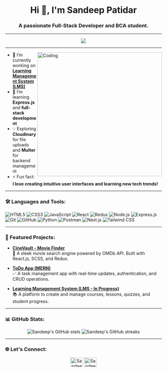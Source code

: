 <h1 align="center">Hi 👋, I'm Sandeep Patidar</h1>
<h3 align="center">A passionate Full-Stack Developer and BCA student.</h3>

---

<p align="center">
  <img src="https://readme-typing-svg.herokuapp.com?color=%2336BCF7&lines=Frontend+Developer;MERN+Stack+Enthusiast;React.js+%7C+Node.js+%7C+Express.js+%7C+MongoDB;Always+Learning+%F0%9F%93%9A" />
</p>

---

<img align="right" alt="Coding" width="400" src="https://media.giphy.com/media/L8K62iTDkzGX6/giphy.gif">

- 🔭 I’m currently working on **[Learning Management System (LMS)](https://github.com/sandeep-ptdr/LMS-App-MERN/)**  
- 🌱 I’m learning **Express.js** and **full-stack development**  
- 💡 Exploring **Cloudinary** for file uploads and **Multer** for backend management  
- ⚡ Fun fact: **I love creating intuitive user interfaces and learning new tech trends!**

---

### 🛠️ Languages and Tools:

![HTML5](https://img.shields.io/badge/HTML5-E34F26?style=for-the-badge&logo=html5&logoColor=white)
![CSS3](https://img.shields.io/badge/CSS3-1572B6?style=for-the-badge&logo=css3&logoColor=white)
![JavaScript](https://img.shields.io/badge/JavaScript-F7DF1E?style=for-the-badge&logo=javascript&logoColor=black)
![React](https://img.shields.io/badge/React-61DAFB?style=for-the-badge&logo=react&logoColor=black)
![Redux](https://img.shields.io/badge/Redux-764ABC?style=for-the-badge&logo=redux&logoColor=white)
![Node.js](https://img.shields.io/badge/Node.js-339933?style=for-the-badge&logo=nodedotjs&logoColor=white)
![Express.js](https://img.shields.io/badge/Express.js-000000?style=for-the-badge&logo=express&logoColor=white)
![Git](https://img.shields.io/badge/Git-F05032?style=for-the-badge&logo=git&logoColor=white)
![GitHub](https://img.shields.io/badge/GitHub-181717?style=for-the-badge&logo=github&logoColor=white)
![Python](https://img.shields.io/badge/Python-3776AB?style=for-the-badge&logo=python&logoColor=white)
![Postman](https://img.shields.io/badge/Postman%20-E34F26?style=for-the-badge&logo=Postman&logoColor=white)
![Next.js](https://img.shields.io/badge/Next.js-000000?style=for-the-badge&logo=nextdotjs&logoColor=white)
![Tailwind CSS](https://img.shields.io/badge/Tailwind%20CSS-38B2AC?style=for-the-badge&logo=tailwind-css&logoColor=white)



---

### 🌟 Featured Projects:
- **[CineVault - Movie Finder](https://cinevault-movie-finder.vercel.app/)**  
  🎥 A sleek movie search engine powered by OMDb API. Built with React.js, SCSS, and Redux.  
  

- **[ToDo App (MERN)](https://listify-111.vercel.app/)**  
  ✅ A task management app with real-time updates, authentication, and CRUD operations.  
   

- **[Learning Management System (LMS - In Progress)](https://github.com/sandeep-ptdr/LMS-App-MERN/)**  
  📚 A platform to create and manage courses, lessons, quizzes, and student progress.  
   
---

### 📊 GitHub Stats:
<p align="center">
  <img src="https://github-readme-stats.vercel.app/api?username=sandeep-ptdr&show_icons=true&theme=radical" alt="Sandeep's GitHub stats" />
  <img src="https://github-readme-streak-stats.herokuapp.com/?user=sandeep-ptdr&theme=radical" alt="Sandeep's GitHub streaks"/>
</p>

---

### 🌐 Let's Connect:
<p align="center">
  <a href="https://www.linkedin.com/in/sandeeppatidar11"><img align="center" src="https://cdn-icons-png.flaticon.com/512/174/174857.png" alt="Sandeep Patidar | LinkedIn" height="30" width="40" /></a>
  <a href="https://github.com/sandeep-ptdr"><img align="center" src="https://cdn-icons-png.flaticon.com/512/25/25231.png" alt="Sandeep Patidar | GitHub" height="30" width="40" /></a>
</p>
